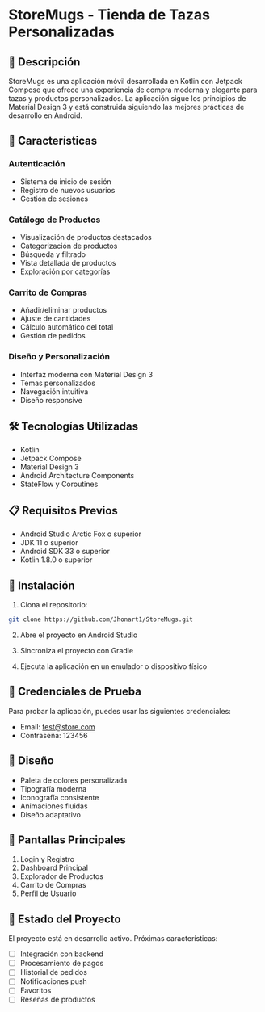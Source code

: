 # StoreMugs - Tienda de Tazas Personalizadas

## 📱 Descripción
StoreMugs es una aplicación móvil desarrollada en Kotlin con Jetpack Compose que ofrece una experiencia de compra moderna y elegante para tazas y productos personalizados. La aplicación sigue los principios de Material Design 3 y está construida siguiendo las mejores prácticas de desarrollo en Android.

## 🚀 Características

### Autenticación
- Sistema de inicio de sesión
- Registro de nuevos usuarios
- Gestión de sesiones

### Catálogo de Productos
- Visualización de productos destacados
- Categorización de productos
- Búsqueda y filtrado
- Vista detallada de productos
- Exploración por categorías

### Carrito de Compras
- Añadir/eliminar productos
- Ajuste de cantidades
- Cálculo automático del total
- Gestión de pedidos

### Diseño y Personalización
- Interfaz moderna con Material Design 3
- Temas personalizados
- Navegación intuitiva
- Diseño responsive

## 🛠️ Tecnologías Utilizadas
- Kotlin
- Jetpack Compose
- Material Design 3
- Android Architecture Components
- StateFlow y Coroutines

## 📋 Requisitos Previos
- Android Studio Arctic Fox o superior
- JDK 11 o superior
- Android SDK 33 o superior
- Kotlin 1.8.0 o superior

## 🔧 Instalación

1. Clona el repositorio:
```bash
git clone https://github.com/Jhonart1/StoreMugs.git
```

2. Abre el proyecto en Android Studio

3. Sincroniza el proyecto con Gradle

4. Ejecuta la aplicación en un emulador o dispositivo físico

## 👤 Credenciales de Prueba
Para probar la aplicación, puedes usar las siguientes credenciales:
- Email: test@store.com
- Contraseña: 123456

## 🎨 Diseño
- Paleta de colores personalizada
- Tipografía moderna
- Iconografía consistente
- Animaciones fluidas
- Diseño adaptativo

## 📱 Pantallas Principales
1. Login y Registro
2. Dashboard Principal
3. Explorador de Productos
4. Carrito de Compras
5. Perfil de Usuario

## 🔄 Estado del Proyecto
El proyecto está en desarrollo activo. Próximas características:
- [ ] Integración con backend
- [ ] Procesamiento de pagos
- [ ] Historial de pedidos
- [ ] Notificaciones push
- [ ] Favoritos
- [ ] Reseñas de productos
